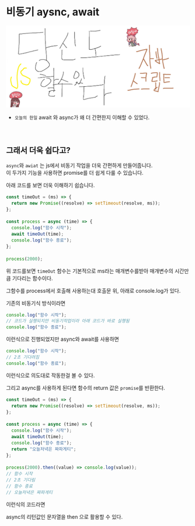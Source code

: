 # 비동기 aysnc, await

![Alt text](../images/canIReactBG/%EB%8B%B9%EC%8B%A0%EB%8F%84%ED%95%A0%EC%88%98%EC%9E%88%EB%8B%A4%EC%9E%90%EB%B0%94%EC%8A%A4%ED%81%AC%EB%A6%BD%ED%8A%B8.jpg)

- `오늘의 한일` await 와 async가 왜 더 간편한지 이해할 수 있었다.
  <br/>
  <br/>
  <br/>

## 그래서 더욱 쉽다고?

`async`와 `awiat` 는 js에서 비동기 작업을 더욱 간편하게 만들어줍니다.<br/>
이 두가지 기능을 사용하면 promise를 더 쉽게 다룰 수 있습니다.

아래 코드를 보면 더욱 이해하기 쉽습니다.

```js
const timeOut = (ms) => {
  return new Promise((resolve) => setTimeout(resolve, ms));
};

const process = async (time) => {
  console.log("함수 시작");
  await timeOut(time);
  console.log("함수 종료");
};

process(2000);
```

위 코드를보면 `timeOut` 함수는 기본적으로 ms라는 매개변수를받아 매개변수의 시간만큼 기다리는 함수이다.

그함수를 process에서 호출해 사용하는대 호출문 위, 아래로 console.log가 있다.

기존의 비동기식 방식이라면

```js
console.log("함수 시작");
// 코드가 실행되지만 비동기작업이라 아래 코드가 바로 실행됨
console.log("함수 종료");
```

이런식으로 진행되었지만 async와 await를 사용하면

```js
console.log("함수 시작");
// 2초 기다려짐
console.log("함수 종료");
```

이런식으로 의도대로 작동한걸 볼 수 있다.

그리고 async를 사용하게 된다면 함수의 return 값은 `promise`를 반환한다.

```js
const timeOut = (ms) => {
  return new Promise((resolve) => setTimeout(resolve, ms));
};

const process = async (time) => {
  console.log("함수 시작");
  await timeOut(time);
  console.log("함수 종료");
  return "오늘저녁은 짜파게티";
};

process(2000).then((value) => console.log(value));
// 함수 시작
// 2초 기다림
// 함수 종료
// 오늘저녁은 짜파게티
```

이런식의 코드라면

async의 리턴값인 문자열을 then 으로 활용할 수 있다.
